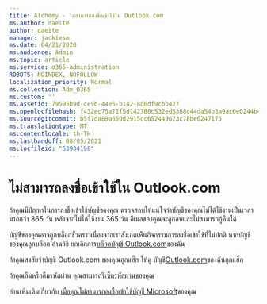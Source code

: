 ```yaml
---
title: Alchemy - ไม่สามารถลงชื่อเข้าใช้ใน Outlook.com
ms.author: daeite
author: daeite
manager: jackiesm
ms.date: 04/21/2020
ms.audience: Admin
ms.topic: article
ms.service: o365-administration
ROBOTS: NOINDEX, NOFOLLOW
localization_priority: Normal
ms.collection: Adm_O365
ms.custom: ''
ms.assetid: 79595b9d-ce9b-44e5-b142-8d6df9cbb427
ms.openlocfilehash: f432ec75a71f5d142780c532ed5368c44da54b3a9ac6e0244b4a4a5127b0acff
ms.sourcegitcommit: b5f7da89a650d2915dc652449623c78be6247175
ms.translationtype: MT
ms.contentlocale: th-TH
ms.lasthandoff: 08/05/2021
ms.locfileid: "53934198"
---
```

# <a name="cant-sign-in-to-outlookcom"></a>ไม่สามารถลงชื่อเข้าใช้ใน Outlook.com

ถ้าคุณมีปัญหาในการลงชื่อเข้าใช้บัญชีของคุณ ตรวจสอบให้แน่ใจว่าบัญชีของคุณไม่ได้ใช้งานเป็นเวลามากกว่า 365 วัน หลังจากไม่ได้ใช้งาน 365 วัน อีเมลของคุณจะถูกลบและไม่สามารถกู้คืนได้
  
บัญชีของคุณอาจถูกบล็อกชั่วคราวเนื่องจากเราสังเกตเห็นกิจกรรมการลงชื่อเข้าใช้ที่ไม่ปกติ หากบัญชีของคุณถูกบล็อก อ่านวิธี ยกเลิกการ[บล็อกบัญชี Outlook.com](https://support.office.com/article/f4ad2701-d166-4d8b-8a6a-9af2a1f8a4c4.aspx)ของฉัน 
  
ถ้าคุณสงสัยว่าบัญชี Outlook.com ของคุณถูกแฮ็ก ให้ดู บัญชี[Outlook.com](https://support.office.com/article/35993ac5-ac2f-494e-aacb-5232dda453d8.aspx)ของฉันถูกแฮ็ก
  
ถ้าคุณลืมหรือลืมรหัสผ่าน คุณสามารถ[รีเซ็ตรหัสผ่านของคุณ](https://go.microsoft.com/fwlink/p/?LinkID=242804)
  
อ่านเพิ่มเติมเกี่ยวกับ [เมื่อคุณไม่สามารถลงชื่อเข้าใช้บัญชี Microsoft](https://go.microsoft.com/fwlink/p/?linkid=837479)ของคุณ
  

